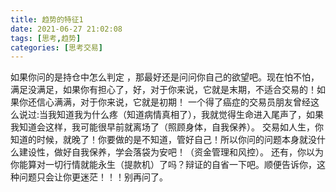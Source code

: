 ```yaml
---
title: 趋势的特征1
date: 2021-06-27 21:02:08
tags: [思考,趋势]
categories: [思考交易]
---
```


如果你问的是持仓中怎么判定<!-- more --> ，那最好还是问问你自己的欲望吧。现在怕不怕，满足没满足，如果你有担心了，好，对于你来说，它就是末期，不适合交易的！如果你还信心满满，对于你来说，它就是初期！
一个得了癌症的交易员朋友曾经这么说过:当我知道我为什么疼（知道病情真相了），我就觉得生命进入尾声了，如果我知道会这样，我可能很早前就离场了（照顾身体，自我保养）。
交易如人生，你知道的时候，就晚了！你要做的是不知道，管好自己！所以你问的问题本身就没什么建设性，做好自我保养，学会落袋为安吧！（资金管理和风控）。
还有，你以为你能算对一切行情就能永生（提款机）了吗？辩证的自省一下吧。顺便告诉你，这种问题只会让你更迷茫！！！别再问了。